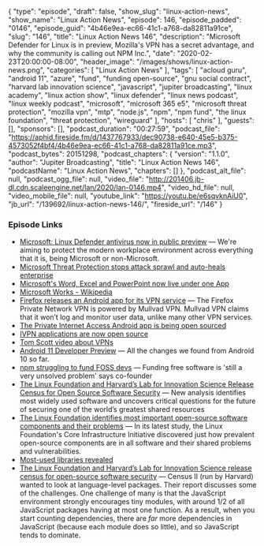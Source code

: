 {
  "type": "episode",
  "draft": false,
  "show_slug": "linux-action-news",
  "show_name": "Linux Action News",
  "episode": 146,
  "episode_padded": "0146",
  "episode_guid": "4b46e9ea-ec66-41c1-a768-da82811a91ce",
  "slug": "146",
  "title": "Linux Action News 146",
  "description": "Microsoft Defender for Linux is in preview, Mozilla's VPN has a secret advantage, and why the community is calling out NPM Inc.",
  "date": "2020-02-23T20:00:00-08:00",
  "header_image": "/images/shows/linux-action-news.png",
  "categories": [
    "Linux Action News"
  ],
  "tags": [
    "acloud guru",
    "android 11",
    "azure",
    "fund",
    "funding open-source",
    "gnu social contract",
    "harvard lab innovation science",
    "javascript",
    "jupiter broadcasting",
    "linux academy",
    "linux action show",
    "linux defender",
    "linux news podcast",
    "linux weekly podcast",
    "microsoft",
    "microsoft 365 e5",
    "microsoft threat protection",
    "mozilla vpn",
    "mtp",
    "node.js",
    "npm",
    "npm fund",
    "the linux foundation",
    "threat protection",
    "wireguard"
  ],
  "hosts": [
    "chris"
  ],
  "guests": [],
  "sponsors": [],
  "podcast_duration": "00:27:59",
  "podcast_file": "https://aphid.fireside.fm/d/1437767933/dec90738-e640-45e5-b375-4573052f4bf4/4b46e9ea-ec66-41c1-a768-da82811a91ce.mp3",
  "podcast_bytes": 20151298,
  "podcast_chapters": {
    "version": "1.1.0",
    "author": "Jupiter Broadcasting",
    "title": "Linux Action News 146",
    "podcastName": "Linux Action News",
    "chapters": []
  },
  "podcast_alt_file": null,
  "podcast_ogg_file": null,
  "video_file": "http://201406.jb-dl.cdn.scaleengine.net/lan/2020/lan-0146.mp4",
  "video_hd_file": null,
  "video_mobile_file": null,
  "youtube_link": "https://youtu.be/e6sqvknAiU0",
  "jb_url": "/139692/linux-action-news-146/",
  "fireside_url": "/146"
}


### Episode Links

  * [Microsoft: Linux Defender antivirus now in public preview](https://www.zdnet.com/article/microsoft-linux-defender-antivirus-now-in-public-preview-ios-and-android-are-next/ "Microsoft: Linux Defender antivirus now in public preview") — We're aiming to protect the modern workplace environment across everything that it is, being Microsoft or non-Microsoft.
  * [Microsoft Threat Protection stops attack sprawl and auto-heals enterprise](https://www.microsoft.com/security/blog/2020/02/20/microsoft-threat-protection-intelligence-automation/ "Microsoft Threat Protection stops attack sprawl and auto-heals enterprise")
  * [Microsoft's Word, Excel and PowerPoint now live under one App](https://www.theregister.co.uk/2020/02/20/microsoft_mobile_office_app_live/ "Microsoft's Word, Excel and PowerPoint now live under one App")
  * [Microsoft Works - Wikipedia](https://en.wikipedia.org/wiki/Microsoft_Works "Microsoft Works - Wikipedia")
  * [Firefox releases an Android app for its VPN service](https://www.xda-developers.com/firefox-releases-an-android-app-for-its-vpn-service/ "Firefox releases an Android app for its VPN service") — The Firefox Private Network VPN is powered by Mullvad VPN. Mullvad VPN claims that it won’t log and monitor user data, unlike many other VPN services. 
  * [The Private Internet Access Android app is being open sourced](https://www.privateinternetaccess.com/blog/2020/02/the-private-internet-access-android-app-is-being-open-sourced/ "The Private Internet Access Android app is being open sourced")
  * [IVPN applications are now open source](https://www.ivpn.net/blog/ivpn-applications-are-now-open-source "IVPN applications are now open source")
  * [Tom Scott video about VPNs](https://www.youtube.com/watch?v=WVDQEoe6ZWY "Tom Scott video about VPNs")
  * [Android 11 Developer Preview](https://www.xda-developers.com/android-11-developer-preview-changes/ "Android 11 Developer Preview") — All the changes we found from Android 10 so far.
  * [npm struggling to fund FOSS devs](https://www.theregister.co.uk/2020/02/22/npm_funding_source/ "npm struggling to fund FOSS devs") — Funding free software is 'still a very unsolved problem' says co-founder
  * [The Linux Foundation and Harvard’s Lab for Innovation Science Release Census for Open Source Software Security](https://www.linuxfoundation.org/press-release/2020/02/the-linux-foundation-and-harvards-lab-for-innovation-science-release-census-for-open-source-software-security/ "The Linux Foundation and Harvard’s Lab for Innovation Science Release Census for Open Source Software Security") — New analysis identifies most widely used software and uncovers critical questions for the future of securing one of the world’s greatest shared resources
  * [The Linux Foundation identifies most important open-source software components and their problems](https://www.zdnet.com/article/the-linux-foundation-identifies-the-most-important-open-source-software-components-and-their-problems/ "The Linux Foundation identifies most important open-source software components and their problems") — In its latest study, the Linux Foundation's Core Infrastructure Initiative discovered just how prevalent open-source components are in all software and their shared problems and vulnerabilities.
  * [Most-used libraries revealed](https://www.theregister.co.uk/2020/02/20/linux_foundation_report/ "Most-used libraries revealed")
  * [The Linux Foundation and Harvard’s Lab for Innovation Science release census for open-source software security](https://lwn.net/Articles/812781/#Comments "The Linux Foundation and Harvard’s Lab for Innovation Science release census for open-source software security") — Census II (run by Harvard) wanted to look at language-level packages. Their report discusses some of the challenges. One challenge of many is that the JavaScript environment strongly encourages tiny modules, with around 1/2 of all JavaScript packages having at most one function. As a result, when you start counting dependencies, there are *far* more dependencies in JavaScript (because each module does so little), and so JavaScript tends to dominate. 


